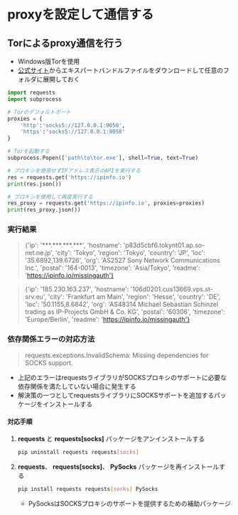 # proxyを設定して通信する

## Torによるproxy通信を行う

* Windows版Torを使用
* [公式サイト](https://www.torproject.org/ja/download/tor/)からエキスパートバンドルファイルをダウンロードして任意のフォルダに展開しておく


```python
import requests
import subprocess

# Torのデフォルトポート
proxies = {
    'http':'socks5://127.0.0.1:9050',
    'https':'socks5://127.0.0.1:9050'
}

# Torを起動する
subprocess.Popen(['path\to\tor.exe'], shell=True, text=True)

# プロキシを使用せずIPアドレス表示のAPIを実行する
res = requests.get('https://ipinfo.io')
print(res.json())

# プロキシを使用して再度実行する
res_proxy = requests.get('https://ipinfo.io', proxies=proxies)
print(res_proxy.json())

```

### 実行結果

> {'ip': '\*\*\*.\*\*\*.\*\*\*.\*\*\*', 'hostname': 'p83d5cbf6.tokynt01.ap.so-net.ne.jp', 'city': 'Tokyo', 'region': 'Tokyo', 'country': 'JP', 'loc': '35.6892,139.6726', 'org': 'AS2527 Sony Network Communications Inc.', 'postal': '164-0013', 'timezone': 'Asia/Tokyo', 'readme': 'https://ipinfo.io/missingauth'}

> {'ip': '185.230.163.237', 'hostname': '106d0201.cus13669.vps.st-srv.eu', 'city': 'Frankfurt am Main', 'region': 'Hesse', 'country': 'DE', 'loc': '50.1155,8.6842', 'org': 'AS48314 Michael Sebastian Schinzel trading as IP-Projects GmbH & Co. KG', 'postal': '60306', 'timezone': 'Europe/Berlin', 'readme': 'https://ipinfo.io/missingauth'}

### 依存関係エラーの対応方法

> requests.exceptions.InvalidSchema: Missing dependencies for SOCKS support.

* 上記のエラーはrequestsライブラリがSOCKSプロキシのサポートに必要な依存関係を満たしていない場合に発生する
* 解決策の一つとしてrequestsライブラリにSOCKSサポートを追加するパッケージをインストールする

#### 対応手順

1. **requests** と **requests[socks]** パッケージをアンインストールする

    ```bash
    pip uninstall requests requests[socks]
    ```

2. **requests**、 **requests[socks]**、 **PySocks** パッケージを再インストールする

    ```bash
    pip install requests requests[socks] PySocks
    ```

    * PySocksはSOCKSプロキシのサポートを提供するための補助パッケージ